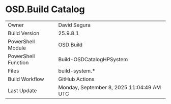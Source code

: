 ﻿# OSD.Build Catalog

| | |
|-|-|
| Owner | David Segura |
| Build Version | 25.9.8.1 |
| PowerShell Module | OSD.Build |
| PowerShell Function | Build-OSDCatalogHPSystem |
| Files | build-system.* |
| Build Workflow | GitHub Actions |
| Last Update | Monday, September 8, 2025 11:04:49 AM UTC |
